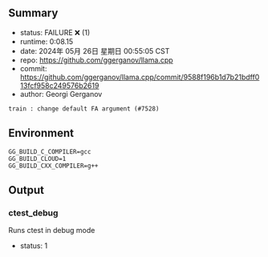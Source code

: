 ## Summary

- status:  FAILURE ❌ (1)
- runtime: 0:08.15
- date:    2024年 05月 26日 星期日 00:55:05 CST
- repo:    https://github.com/ggerganov/llama.cpp
- commit:  https://github.com/ggerganov/llama.cpp/commit/9588f196b1d7b21bdff013fcf958c249576b2619
- author:  Georgi Gerganov
```
train : change default FA argument (#7528)
```

## Environment

```
GG_BUILD_C_COMPILER=gcc
GG_BUILD_CLOUD=1
GG_BUILD_CXX_COMPILER=g++
```

## Output

### ctest_debug

Runs ctest in debug mode
- status: 1
```

```

